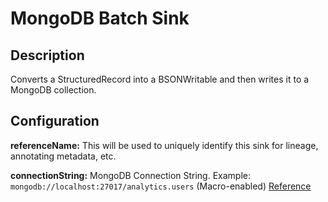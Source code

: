 # MongoDB Batch Sink


Description
-----------
Converts a StructuredRecord into a BSONWritable and then writes it to a MongoDB collection.


Configuration
-------------
**referenceName:** This will be used to uniquely identify this sink for lineage, annotating metadata, etc.

**connectionString:** MongoDB Connection String. Example: `mongodb://localhost:27017/analytics.users` (Macro-enabled)
[Reference](http://docs.mongodb.org/manual/reference/connection-string)
